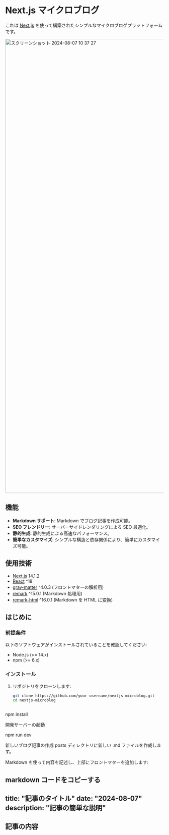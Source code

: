 # Next.js マイクロブログ

これは [Next.js](https://nextjs.org/) を使って構築されたシンプルなマイクロブログプラットフォームです。

<img width="1440" alt="スクリーンショット 2024-08-07 10 37 27" src="https://github.com/user-attachments/assets/7bd1f4dd-eb37-40fc-84f1-c43c29aa0a09">



## 機能

- **Markdown サポート**: Markdown でブログ記事を作成可能。
- **SEO フレンドリー**: サーバーサイドレンダリングによる SEO 最適化。
- **静的生成**: 静的生成による高速なパフォーマンス。
- **簡単なカスタマイズ**: シンプルな構造と依存関係により、簡単にカスタマイズ可能。

## 使用技術

- [Next.js](https://nextjs.org/) 14.1.2
- [React](https://reactjs.org/) ^18
- [gray-matter](https://github.com/jonschlinkert/gray-matter) ^4.0.3 (フロントマターの解析用)
- [remark](https://github.com/remarkjs/remark) ^15.0.1 (Markdown 処理用)
- [remark-html](https://github.com/remarkjs/remark-html) ^16.0.1 (Markdown を HTML に変換)

## はじめに

### 前提条件

以下のソフトウェアがインストールされていることを確認してください:

- Node.js (>= 14.x)
- npm (>= 6.x)

### インストール

1. リポジトリをクローンします:

   ```bash
   git clone https://github.com/your-username/nextjs-microblog.git
   cd nextjs-microblog



npm install

開発サーバーの起動

npm run dev








新しいブログ記事の作成
posts ディレクトリに新しい .md ファイルを作成します。

Markdown を使って内容を記述し、上部にフロントマターを追加します:

markdown
コードをコピーする
---
title: "記事のタイトル"
date: "2024-08-07"
description: "記事の簡単な説明"
---

## 記事の内容

